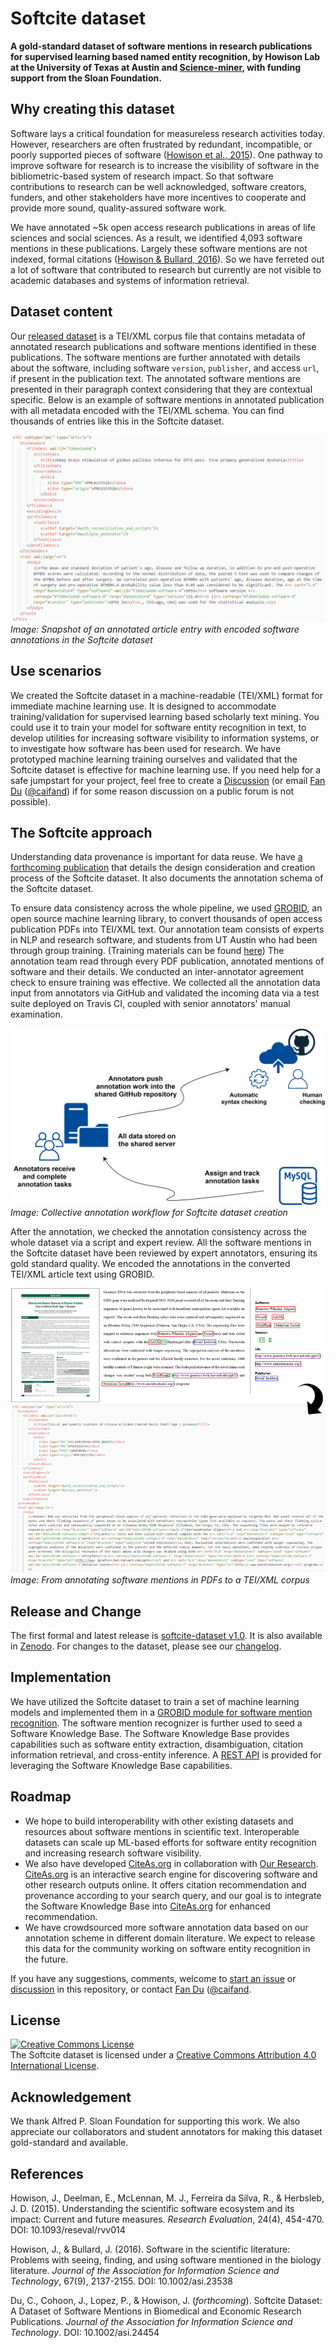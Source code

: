 # Softcite dataset

**A gold-standard dataset of software mentions in research publications for supervised learning based named entity recognition, by Howison Lab at the University of Texas at Austin and [Science-miner](https://science-miner.com/), with funding support from the Sloan Foundation.**


## Why creating this dataset
Software lays a critical foundation for measureless research activities today. However, researchers are often frustrated by redundant, incompatible, or poorly supported pieces of software ([Howison et al., 2015](https://academic.oup.com/rev/article/24/4/454/1518466)). One pathway to improve software for research is to increase the visibility of software in the bibliometric-based system of research impact. So that software contributions to research can be well acknowledged, software creators, funders, and other stakeholders have more incentives to cooperate and provide more sound, quality-assured software work.

We have annotated ~5k open access research publications in areas of life sciences and social sciences. As a result, we identified 4,093 software mentions in these publications. Largely these software mentions are not indexed, formal citations ([Howison & Bullard, 2016](https://asistdl.onlinelibrary.wiley.com/doi/pdf/10.1002/asi.23538?casa_token=2HjchVhidz8AAAAA:kHyNwZA_kwysafi_7_H3HtcBCAhAgqG96LB9z0_iNtv1lviA7Xo1riWv59IEx-_8hLGVq2SU_iMkGg)). So we have ferreted out a lot of software that contributed to research but currently are not visible to academic databases and systems of information retrieval.


## Dataset content
Our [released dataset](https://github.com/howisonlab/softcite-dataset/releases/tag/v1.0) is a TEI/XML corpus file that contains metadata of annotated research publications and software mentions identified in these publications. The software mentions are further annotated with details about the software, including software `version`, `publisher`, and access `url`, if present in the publication text. The annotated software mentions are presented in their paragraph context considering that they are contextual specific. Below is an example of software mentions in annotated publication with all metadata encoded with the TEI/XML schema. You can find thousands of entries like this in the Softcite dataset.

![snapshot of an annotated article entry with encoded software annotations in the Softcite dataset](https://raw.githubusercontent.com/howisonlab/softcite-dataset/master/docs/images/tei_entry_ex.png)
_Image: Snapshot of an annotated article entry with encoded software annotations in the Softcite dataset_


## Use scenarios
We created the Softcite dataset in a machine-readable (TEI/XML) format for immediate machine learning use. It is designed to accommodate training/validation for supervised learning based scholarly text mining. You could use it to train your model for software entity recognition in text, to develop utilities for increasing software visibility to information systems, or to investigate how software has been used for research. We have prototyped machine learning training ourselves and validated that the Softcite dataset is effective for machine learning use. If you need help for a safe jumpstart for your project, feel free to create a [Discussion](https://github.com/howisonlab/softcite-dataset/discussions) (or email [Fan Du](mailto:cfdu@utexas.edu) ([@caifand](https://github.com/caifand)) if for some reason discussion on a public forum is not possible).


## The Softcite approach
Understanding data provenance is important for data reuse. We have [a forthcoming publication](https://github.com/howisonlab/softcite-dataset/raw/master/docs/papers/Softcite_Dataset_Description_RC.pdf) that details the design consideration and creation process of the Softcite dataset. It also documents the annotation schema of the Softcite dataset.

To ensure data consistency across the whole pipeline, we used [GROBID](https://github.com/kermitt2/grobid), an open source machine learning library, to convert thousands of open access publication PDFs into TEI/XML text. Our annotation team consists of experts in NLP and research software, and students from UT Austin who had been through group training. (Training materials can be found [here](https://howisonlab.github.io/softcite-dataset/)) The annotation team read through every PDF publication, annotated mentions of software and their details. We conducted an inter-annotator agreement check to ensure training was effective. We collected all the annotation data input from annotators via GitHub and validated the incoming data via a test suite deployed on Travis CI, coupled with senior annotators' manual examination.

![collective annotation workflow](https://github.com/howisonlab/softcite-dataset/raw/master/docs/images/collective_annotation_workflow.png)
_Image: Collective annotation workflow for Softcite dataset creation_

After the annotation, we checked the annotation consistency across the whole dataset via a script and expert review. All the software mentions in the Softcite dataset have been reviewed by expert annotators, ensuring its gold standard quality. We encoded the annotations in the converted TEI/XML article text using GROBID.

![from annotated PDFs to TEI/XML corpus](https://raw.githubusercontent.com/howisonlab/softcite-dataset/master/docs/images/pdf-tei-annotated-example.png)
_Image: From annotating software mentions in PDFs to a TEI/XML corpus_


## Release and Change
The first formal and latest release is [softcite-dataset v1.0](https://github.com/howisonlab/softcite-dataset/releases/tag/v1.0). It is also available in [Zenodo](https://zenodo.org/record/4445202#.YANCG-j0k2w).
For changes to the dataset, please see our [changelog](https://raw.githubusercontent.com/howisonlab/softcite-dataset/master/CHANGELOG.md).


## Implementation
We have utilized the Softcite dataset to train a set of machine learning models and implemented them in a [GROBID module for software mention recognition](https://github.com/ourresearch/software-mentions). The software mention recognizer is further used to seed a Software Knowledge Base. The Software Knowledge Base provides capabilities such as software entity extraction, disambiguation, citation information retrieval, and cross-entity inference. A [REST API](https://github.com/kermitt2/softcite-api) is provided for leveraging the Software Knowledge Base capabilities.


## Roadmap
* We hope to build interoperability with other existing datasets and resources about software mentions in scientific text. Interoperable datasets can scale up ML-based efforts for software entity recognition and increasing research software visibility.
* We also have developed [CiteAs.org](http://citeas.org/) in collaboration with [Our Research](https://our-research.org/). [CiteAs.org](http://citeas.org/) is an interactive search engine for discovering software and other research outputs online. It offers citation recommendation and provenance according to your search query, and our goal is to integrate the Software Knowledge Base into [CiteAs.org](http://citeas.org/) for enhanced recommendation.
* We have crowdsourced more software annotation data based on our annotation scheme in different domain literature. We expect to release this data for the community working on software entity recognition in the future.

If you have any suggestions, comments, welcome to [start an issue](https://github.com/howisonlab/softcite-dataset/issues) or [discussion](https://github.com/howisonlab/softcite-dataset/discussions) in this repository, or contact [Fan Du](mailto:cfdu@utexas.edu) ([@caifand](https://github.com/caifand).


## License
<a rel="license" href="http://creativecommons.org/licenses/by/4.0/"><img alt="Creative Commons License" style="border-width:0" src="https://i.creativecommons.org/l/by/4.0/88x31.png" /></a><br />The Softcite dataset is licensed under a <a rel="license" href="http://creativecommons.org/licenses/by/4.0/">Creative Commons Attribution 4.0 International License</a>.


## Acknowledgement
We thank Alfred P. Sloan Foundation for supporting this work. We also appreciate our collaborators and student annotators for making this dataset gold-standard and available.


## References
Howison, J., Deelman, E., McLennan, M. J., Ferreira da Silva, R., & Herbsleb, J. D. (2015). Understanding the scientific software ecosystem and its impact: Current and future measures. _Research Evaluation_, 24(4), 454-470. DOI: 10.1093/reseval/rvv014

Howison, J., & Bullard, J. (2016). Software in the scientific literature: Problems with seeing, finding, and using software mentioned in the biology literature. _Journal of the Association for Information Science and Technology_, 67(9), 2137-2155. DOI: 10.1002/asi.23538

Du, C., Cohoon, J., Lopez, P., & Howison, J. (_forthcoming_). Softcite Dataset: A Dataset of Software Mentions in Biomedical and Economic Research Publications. _Journal of the Association for Information Science and Technology_. DOI: 10.1002/asi.24454
